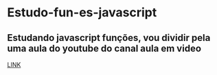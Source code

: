 # Estudo-fun-es-javascript

## Estudando javascript funções, vou dividir pela uma aula do youtube do canal aula em video

[LINK](https://youtu.be/mc3TKp2XzhI?t=785)
